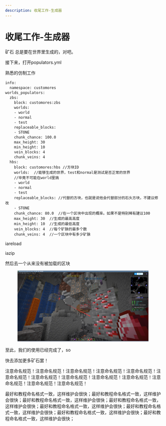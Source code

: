 ```yaml
---
description: 收尾工作-生成器
---
```


# 收尾工作-生成器

矿石 总是要在世界里生成的，对吧。

接下来，打开populators.yml

熟悉的仿制工作

```
info:
  namespace: customores
worlds_populators:
  zbs:
    block: customores:zbs
    worlds:
    - world
    - normal
    - test
    replaceable_blocks:
    - STONE
    chunk_chance: 100.0
    max_height: 30
    min_height: 10
    vein_blocks: 4
    chunk_veins: 4
  hbs:
    block: customores:hbs //方块ID
    worlds:  //能够生成的世界，test和normal是测试是否正常的世界
    //毕竟不可能在world里搞
    - world
    - normal
    - test
    replaceable_blocks: //代替的方块，也就是说他会代替部分的石头方块，不建议修改
    - STONE
    chunk_chance: 80.0  //在一个区块中出现的概率。如果不是特别稀有建议100
    max_height: 30  //生成的最高高度
    min_height: 10  //生成的最低高度
    vein_blocks: 4  //每个矿脉的最多个数
    chunk_veins: 4  //一个区块中有多少矿脉
```

iareload

iazip

然后去一个从来没有被加载的区块

<figure><img src="../../.gitbook/assets/image (19).png" alt=""><figcaption></figcaption></figure>

至此，我们的使用已经完成了，so

快去添加更多矿石罢！

注意命名规范！注意命名规范！注意命名规范！注意命名规范！注意命名规范！注意命名规范！注意命名规范！注意命名规范！注意命名规范！注意命名规范！注意命名规范！注意命名规范！注意命名规范！

最好和教程命名格式一致，这样维护会很快；最好和教程命名格式一致，这样维护会很快；最好和教程命名格式一致，这样维护会很快；最好和教程命名格式一致，这样维护会很快；最好和教程命名格式一致，这样维护会很快；最好和教程命名格式一致，这样维护会很快；最好和教程命名格式一致，这样维护会很快；最好和教程命名格式一致，这样维护会很快；
